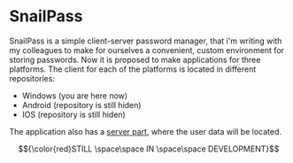 # SnailPass
SnailPass is a simple client-server password manager, that i'm writing with my colleagues to make for ourselves a convenient, custom environment for storing passwords.
Now it is proposed to make applications for three platforms. The client for each of the platforms is located in different repositories:
- Windows (you are here now)
- Android (repository is still hiden)
- IOS (repository is still hiden)
<!-- -->
The application also has a [server part](https://github.com/rebmanop/SnailPass-REST-API), where the user data will be located.

$${\color{red}STILL \space\space IN \space\space DEVELOPMENT}$$
